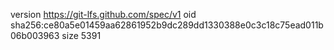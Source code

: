 version https://git-lfs.github.com/spec/v1
oid sha256:ce80a5e01459aa62861952b9dc289dd1330388e0c3c18c75ead011b06b003963
size 5391
